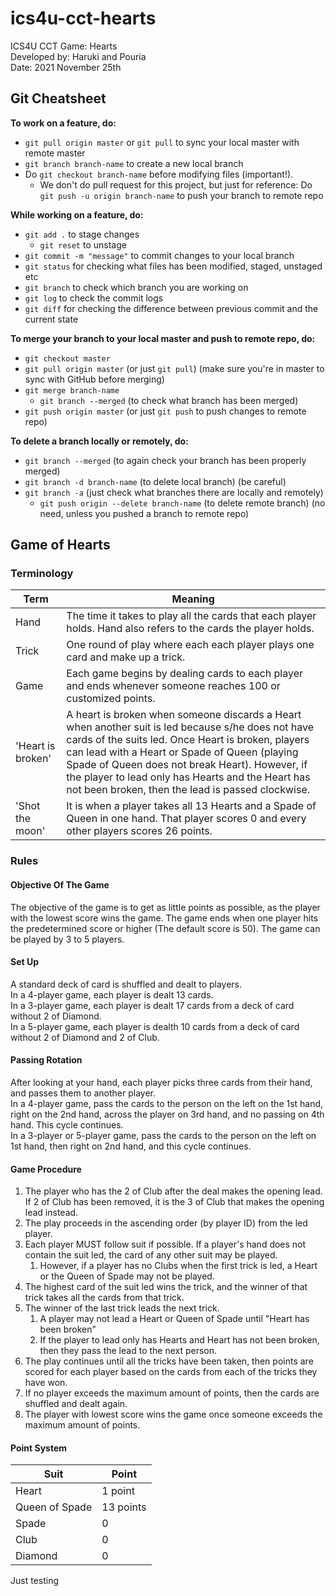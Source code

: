 # ics4u-cct-hearts
ICS4U CCT Game: Hearts  
Developed by: Haruki and Pouria  
Date: 2021 November 25th

## Git Cheatsheet
__To work on a feature, do:__ 
* `git pull origin master` or `git pull` to sync your local master with remote master
* `git branch branch-name` to create a new local branch
* Do `git checkout branch-name` before modifying files (important!).
  * We don't do pull request for this project, but just for reference: Do `git push -u origin branch-name` to push your branch to remote repo

__While working on a feature, do:__
* `git add .` to stage changes
  * `git reset` to unstage
* `git commit -m "message"` to commit changes to your local branch
* `git status` for checking what files has been modified, staged, unstaged etc
* `git branch` to check which branch you are working on
* `git log` to check the commit logs
* `git diff` for checking the difference between previous commit and the current state

__To merge your branch to your local master and push to remote repo, do:__
* `git checkout master`
* `git pull origin master` (or just `git pull`) (make sure you're in master to sync with GitHub before merging)
* `git merge branch-name`
  * `git branch --merged` (to check what branch has been merged)
* `git push origin master` (or just `git push` to push changes to remote repo)

__To delete a branch locally or remotely, do:__
* `git branch --merged` (to again check your branch has been properly merged)
* `git branch -d branch-name` (to delete local branch) (be careful)
* `git branch -a` (just check what branches there are locally and remotely)
  * `git push origin --delete branch-name` (to delete remote branch) (no need, unless you pushed a branch to remote repo)

## Game of Hearts
### Terminology
Term | Meaning
---------- | ----------
Hand | The time it takes to play all the cards that each player holds. Hand also refers to the cards the player holds. 
Trick | One round of play where each each player plays one card and make up a trick.
Game | Each game begins by dealing cards to each player and ends whenever someone reaches 100 or customized points. 
'Heart is broken' | A heart is broken when someone discards a Heart when another suit is led because s/he does not have cards of the suits led. Once Heart is broken, players can lead with a Heart or Spade of Queen (playing Spade of Queen does not break Heart). However, if the player to lead only has Hearts and the Heart has not been broken, then the lead is passed clockwise.
'Shot the moon' | It is when a player takes all 13 Hearts and a Spade of Queen in one hand. That player scores 0 and every other players scores 26 points.

### Rules
#### Objective Of The Game
The objective of the game is to get as little points as possible, as the player with the lowest score wins the game.
The game ends when one player hits the predetermined score or higher (The default score is 50).
The game can be played by 3 to 5 players.

#### Set Up
A standard deck of card is shuffled and dealt to players.  
In a 4-player game, each player is dealt 13 cards.  
In a 3-player game, each player is dealt 17 cards from a deck of card without 2 of Diamond.   
In a 5-player game, each player is dealth 10 cards from a deck of card without 2 of Diamond and 2 of Club.   

#### Passing Rotation
After looking at your hand, each player picks three cards from their hand, and passes them to another player.  
In a 4-player game, pass the cards to the person on the left on the 1st hand, right on the 2nd hand, across the player on 3rd hand, and no passing on 4th hand. This cycle continues.  
In a 3-player or 5-player game, pass the cards to the person on the left on 1st hand, then right on 2nd hand, and this cycle continues. 

#### Game Procedure
1. The player who has the 2 of Club after the deal makes the opening lead. If 2 of Club has been removed, it is the 3 of Club that makes the opening lead instead.
2. The play proceeds in the ascending order (by player ID) from the led player. 
3. Each player MUST follow suit if possible. If a player's hand does not contain the suit led, the card of any other suit may be played.
    1. However, if a player has no Clubs when the first trick is led, a Heart or the Queen of Spade may not be played.
4. The highest card of the suit led wins the trick, and the winner of that trick takes all the cards from that trick. 
5. The winner of the last trick leads the next trick.
    1. A player may not lead a Heart or Queen of Spade until "Heart has been broken"
    2. If the player to lead only has Hearts and Heart has not been broken, then they pass the lead to the next person.
6. The play continues until all the tricks have been taken, then points are scored for each player based on the cards from each of the tricks they have won.
7. If no player exceeds the maximum amount of points, then the cards are shuffled and dealt again.
8. The player with lowest score wins the game once someone exceeds the maximum amount of points.

#### Point System
Suit | Point
----- | -----
Heart | 1 point
Queen of Spade | 13 points
Spade | 0
Club | 0
Diamond | 0

Just testing 